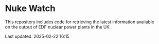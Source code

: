 # Nuke Watch

This repository includes code for retrieving the latest information available on the output of EDF nuclear power plants in the UK.

Last updated: 2025-02-22 16:15